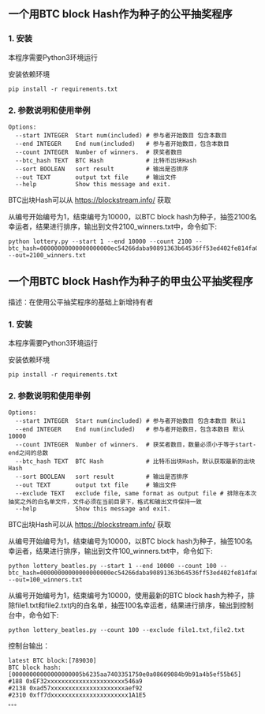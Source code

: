 ## 一个用BTC block Hash作为种子的公平抽奖程序

### 1. 安装
本程序需要Python3环境运行

安装依赖环境

```
pip install -r requirements.txt
```


### 2. 参数说明和使用举例

```
Options:
  --start INTEGER  Start num(included) # 参与者开始数目 包含本数目
  --end INTEGER    End num(included)   # 参与者开始数目，包含本数目
  --count INTEGER  Number of winners.  # 获奖者数目
  --btc_hash TEXT  BTC Hash            # 比特币出块Hash
  --sort BOOLEAN   sort result         # 输出是否排序
  --out TEXT       output txt file     # 输出文件 
  --help           Show this message and exit.
```

BTC出块Hash可以从 https://blockstream.info/ 获取

从编号开始编号为1，结束编号为10000，以BTC block hash为种子，抽签2100名幸运者，结果进行排序，输出到文件2100_winners.txt中，命令如下:

```
python lottery.py --start 1 --end 10000 --count 2100 --btc_hash=00000000000000000000ec54266daba90891363b64536ff53ed402fe814fa0e8 --out=2100_winners.txt
```

## 一个用BTC block Hash作为种子的甲虫公平抽奖程序

描述：在使用公平抽奖程序的基础上新增持有者

### 1. 安装
本程序需要Python3环境运行

安装依赖环境

```
pip install -r requirements.txt
```


### 2. 参数说明和使用举例

```
Options:
  --start INTEGER  Start num(included) # 参与者开始数目 包含本数目 默认1
  --end INTEGER    End num(included)   # 参与者开始数目，包含本数目 默认10000
  --count INTEGER  Number of winners.  # 获奖者数目，数量必须小于等于start-end之间的总数
  --btc_hash TEXT  BTC Hash            # 比特币出块Hash，默认获取最新的出块Hash
  --sort BOOLEAN   sort result         # 输出是否排序
  --out TEXT       output txt file     # 输出文件 
  --exclude TEXT   exclude file, same format as output file # 排除在本次抽奖之外的白名单文件，文件必须在当前目录下，格式和输出文件保持一致
  --help           Show this message and exit.
```

BTC出块Hash可以从 https://blockstream.info/ 获取

从编号开始编号为1，结束编号为10000，以BTC block hash为种子，抽签100名幸运者，结果进行排序，输出到文件100_winners.txt中，命令如下:

```
python lottery_beatles.py --start 1 --end 10000 --count 100 --btc_hash=00000000000000000000ec54266daba90891363b64536ff53ed402fe814fa0e8 --out=100_winners.txt
```

从编号开始编号为1，结束编号为10000，使用最新的BTC block hash为种子，排除file1.txt和file2.txt内的白名单，抽签100名幸运者，结果进行排序，输出到控制台中，命令如下:

```
python lottery_beatles.py --count 100 --exclude file1.txt,file2.txt
```

控制台输出：
```
latest BTC block:[789030]
BTC block hash:[00000000000000000005b6235aa7403351750e0a08609084b9b91a4b5ef55b65]
#188 0xEF32xxxxxxxxxxxxxxxxxxxxxx546a9
#2138 0xad57xxxxxxxxxxxxxxxxxxxxxaef92
#2310 0xff7dxxxxxxxxxxxxxxxxxxxxxx1A1E5
。。。
```